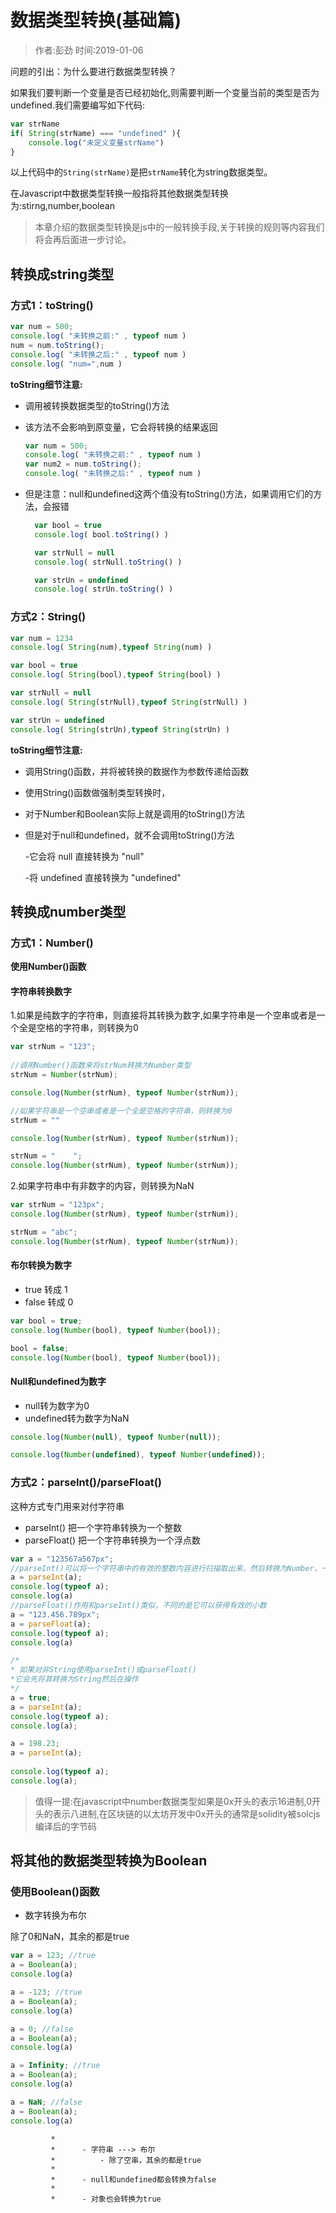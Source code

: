 # 数据类型转换(基础篇)

> 作者:彭劲  时间:2019-01-06

问题的引出：为什么要进行数据类型转换？

如果我们要判断一个变量是否已经初始化,则需要判断一个变量当前的类型是否为undefined.我们需要编写如下代码:

```javascript
var strName
if( String(strName) === "undefined" ){
	console.log("未定义变量strName")
}
```

以上代码中的`String(strName)`是把`strName`转化为string数据类型。

在Javascript中数据类型转换一般指将其他数据类型转换为:stirng,number,boolean


> 本章介绍的数据类型转换是js中的一般转换手段,关于转换的规则等内容我们将会再后面进一步讨论。

## 转换成string类型

### 方式1：toString()

  ```javascript
  var num = 500;
  console.log( "未转换之前:" , typeof num )
  num = num.toString();
  console.log( "未转换之后:" , typeof num )
  console.log( "num=",num )
  ```

**toString细节注意:**

* 调用被转换数据类型的toString()方法
* 该方法不会影响到原变量，它会将转换的结果返回

  ```javascript
  var num = 500;
  console.log( "未转换之前:" , typeof num )
  var num2 = num.toString();
  console.log( "未转换之后:" , typeof num )
  ```

* 但是注意：null和undefined这两个值没有toString()方法，如果调用它们的方法，会报错

  ```javascript
	var bool = true
	console.log( bool.toString() )

	var strNull = null
	console.log( strNull.toString() )

	var strUn = undefined
	console.log( strUn.toString() )
  ```

### 方式2：String()

```javascript
var num = 1234
console.log( String(num),typeof String(num) )

var bool = true
console.log( String(bool),typeof String(bool) )

var strNull = null
console.log( String(strNull),typeof String(strNull) )

var strUn = undefined
console.log( String(strUn),typeof String(strUn) )
```

  **toString细节注意:**

* 调用String()函数，并将被转换的数据作为参数传递给函数
* 使用String()函数做强制类型转换时，
* 对于Number和Boolean实际上就是调用的toString()方法
* 但是对于null和undefined，就不会调用toString()方法

  -它会将 null 直接转换为 "null"

  -将 undefined 直接转换为 "undefined"


## 转换成number类型

### 方式1：Number()

**使用Number()函数**

#### 字符串转换数字

1.如果是纯数字的字符串，则直接将其转换为数字,如果字符串是一个空串或者是一个全是空格的字符串，则转换为0

```javascript
var strNum = "123";
			
//调用Number()函数来将strNum转换为Number类型
strNum = Number(strNum);

console.log(Number(strNum), typeof Number(strNum));

//如果字符串是一个空串或者是一个全是空格的字符串，则转换为0
strNum = ""

console.log(Number(strNum), typeof Number(strNum));

strNum = "    ";
console.log(Number(strNum), typeof Number(strNum));
```

2.如果字符串中有非数字的内容，则转换为NaN

```javascript
var strNum = "123px";
console.log(Number(strNum), typeof Number(strNum));

strNum = "abc";
console.log(Number(strNum), typeof Number(strNum));
```

#### 布尔转换为数字

* true 转成 1
* false 转成 0

```javascript
var bool = true;
console.log(Number(bool), typeof Number(bool));

bool = false;
console.log(Number(bool), typeof Number(bool));
```

#### Null和undefined为数字

* null转为数字为0
* undefined转为数字为NaN



```javascript
console.log(Number(null), typeof Number(null));

console.log(Number(undefined), typeof Number(undefined));
```

### 方式2：parseInt()/parseFloat()

这种方式专门用来对付字符串

* parseInt() 把一个字符串转换为一个整数
* parseFloat() 把一个字符串转换为一个浮点数

```javascript
var a = "123567a567px";
//parseInt()可以将一个字符串中的有效的整数内容进行扫描取出来，然后转换为Number，一旦parseInt遇到字符串就会停止扫描
a = parseInt(a);
console.log(typeof a);	
console.log(a)
//parseFloat()作用和parseInt()类似，不同的是它可以获得有效的小数
a = "123.456.789px";
a = parseFloat(a);
console.log(typeof a);
console.log(a)

/*
* 如果对非String使用parseInt()或parseFloat()
*它会先将其转换为String然后在操作
*/
a = true;
a = parseInt(a);
console.log(typeof a);
console.log(a);

a = 198.23;
a = parseInt(a);
			
console.log(typeof a);
console.log(a);

```

> 值得一提:在javascript中number数据类型如果是0x开头的表示16进制,0开头的表示八进制,在区块链的以太坊开发中0x开头的通常是solidity被solcjs编译后的字节码


## 将其他的数据类型转换为Boolean
			 
### 使用Boolean()函数

* 数字转换为布尔

除了0和NaN，其余的都是true

```javascript
var a = 123; //true
a = Boolean(a);
console.log(a)

a = -123; //true
a = Boolean(a);
console.log(a)

a = 0; //false
a = Boolean(a);
console.log(a)

a = Infinity; //true
a = Boolean(a);
console.log(a)

a = NaN; //false
a = Boolean(a);
console.log(a)
```

			 * 
			 * 		- 字符串 ---> 布尔
			 * 			- 除了空串，其余的都是true
			 * 
			 * 		- null和undefined都会转换为false
			 * 
			 * 		- 对象也会转换为true



